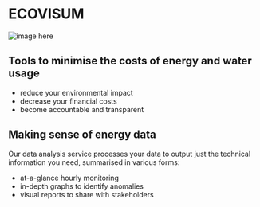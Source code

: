 # ECOVISUM

![image here](/images/nus-dashboard-competition.png)

<!-- SAVES/EDI-Net combined image needed -->

## Tools to minimise the costs of energy and water usage

- reduce your environmental impact
- decrease your financial costs
- become accountable and transparent

## Making sense of energy data

Our data analysis service processes your data to output just the technical information you need, summarised in various forms:

- at-a-glance hourly monitoring
- in-depth graphs to identify anomalies
- visual reports to share with stakeholders

